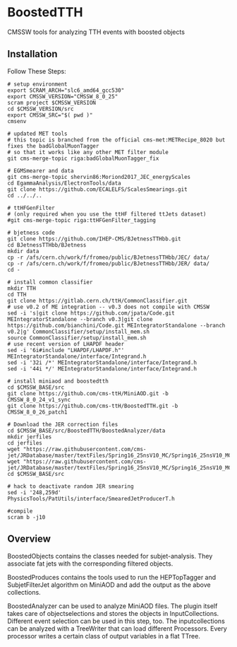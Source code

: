 BoostedTTH
=======

CMSSW tools for analyzing TTH events with boosted objects

## Installation
Follow These Steps:

    # setup environment
    export SCRAM_ARCH="slc6_amd64_gcc530"
    export CMSSW_VERSION="CMSSW_8_0_25"
    scram project $CMSSW_VERSION
    cd $CMSSW_VERSION/src
    export CMSSW_SRC="$( pwd )"
    cmsenv
    
    # updated MET tools
    # this topic is branched from the official cms-met:METRecipe_8020 but fixes the badGlobalMuonTagger
    # so that it works like any other MET filter module
    git cms-merge-topic riga:badGlobalMuonTagger_fix

    # EGMSmearer and data
    git cms-merge-topic shervin86:Moriond2017_JEC_energyScales
    cd EgammaAnalysis/ElectronTools/data
    git clone https://github.com/ECALELFS/ScalesSmearings.git
    cd ../../..

    # ttHFGenFilter
    # (only required when you use the ttHF filtered ttJets dataset)
    #git cms-merge-topic riga:ttHFGenFilter_tagging
 
    # bjetness code
    git clone https://github.com/IHEP-CMS/BJetnessTTHbb.git
    cd BJetnessTTHbb/BJetness
    mkdir data
    cp -r /afs/cern.ch/work/f/fromeo/public/BJetnessTTHbb/JEC/ data/
    cp -r /afs/cern.ch/work/f/fromeo/public/BJetnessTTHbb/JER/ data/
    cd -
    
    # install common classifier
    mkdir TTH
    cd TTH
    git clone https://gitlab.cern.ch/ttH/CommonClassifier.git
    # use v0.2 of ME integration -- v0.3 does not compile with CMSSW
    sed -i 's|git clone https://github.com/jpata/Code.git MEIntegratorStandalone --branch v0.3|git clone https://github.com/bianchini/Code.git MEIntegratorStandalone --branch v0.2|g' CommonClassifier/setup/install_mem.sh
    source CommonClassifier/setup/install_mem.sh
    # use recent version of LHAPDF header
    sed -i '6i#include "LHAPDF/LHAPDF.h"' MEIntegratorStandalone/interface/Integrand.h
    sed -i '32i /*' MEIntegratorStandalone/interface/Integrand.h
    sed -i '44i */' MEIntegratorStandalone/interface/Integrand.h
    
    # install miniaod and boostedtth
    cd $CMSSW_BASE/src
    git clone https://github.com/cms-ttH/MiniAOD.git -b CMSSW_8_0_24_v1_sync
    git clone https://github.com/cms-ttH/BoostedTTH.git -b CMSSW_8_0_26_patch1
    
    # Download the JER correction files
    cd $CMSSW_BASE/src/BoostedTTH/BoostedAnalyzer/data
    mkdir jerfiles
    cd jerfiles
    wget "https://raw.githubusercontent.com/cms-jet/JRDatabase/master/textFiles/Spring16_25nsV10_MC/Spring16_25nsV10_MC_PtResolution_AK4PFchs.txt"
    wget "https://raw.githubusercontent.com/cms-jet/JRDatabase/master/textFiles/Spring16_25nsV10_MC/Spring16_25nsV10_MC_SF_AK4PFchs.txt"
    cd $CMSSW_BASE/src
    
    # hack to deactivate random JER smearing
    sed -i '248,259d' PhysicsTools/PatUtils/interface/SmearedJetProducerT.h
    
    #compile
    scram b -j10
    
## Overview
BoostedObjects contains the classes needed for subjet-analysis. They associate fat jets with the corresponding filtered objects.

BoostedProduces contains the tools used to run the HEPTopTagger and SubjetFilterJet algorithm on MiniAOD and add the output as the above collections.

BoostedAnalyzer can be used to analyze MiniAOD files. The plugin itself takes care of objectselections and stores the objects in InputCollections. Different event selection can be used in this step, too. The inputcollections can be analyzed with a TreeWriter that can load different Processors. Every processor writes a certain class of output variables in a flat TTree.
